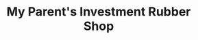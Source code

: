 ---
title: "My Parent's Investment Rubber Shop"
url: /kailahun/my-parents-investment-rubber-shop/
shop: shop
---